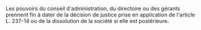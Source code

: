   
Les pouvoirs du conseil d'administration, du directoire ou des gérants prennent fin à dater de la décision de justice prise en application de l'article L. 237-14 ou de la dissolution de la société si elle est postérieure.  

  
